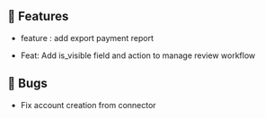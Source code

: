 ## 🚀 Features

- feature : add export payment report

- Feat: Add is_visible field and action to manage review workflow


## 🐛 Bugs

- Fix account creation from connector